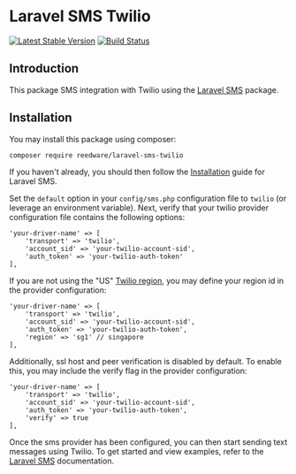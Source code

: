 # Laravel SMS Twilio

[![Latest Stable Version](https://poser.pugx.org/reedware/laravel-sms-twilio/v/stable)](https://packagist.org/packages/reedware/laravel-sms-twilio)
[![Build Status](https://travis-ci.com/tylernathanreed/laravel-sms-twilio.svg?branch=master)](https://travis-ci.com/tylernathanreed/laravel-sms-twilio)

## Introduction

This package SMS integration with Twilio using the [Laravel SMS](https://github.com/tylernathanreed/laravel-sms) package.

## Installation

You may install this package using composer:

    composer require reedware/laravel-sms-twilio

If you haven't already, you should then follow the [Installation](https://github.com/tylernathanreed/laravel-sms#installation) guide for Laravel SMS.

Set the `default` option in your `config/sms.php` configuration file to `twilio` (or leverage an environment variable). Next, verify that your twilio provider configuration file contains the following options:

    'your-driver-name' => [
        'transport' => 'twilio',
        'account_sid' => 'your-twilio-account-sid',
        'auth_token' => 'your-twilio-auth-token'
    ],

If you are not using the "US" [Twilio region](https://www.twilio.com/docs/global-infrastructure/edge-locations/legacy-regions), you may define your region id in the provider configuration:

    'your-driver-name' => [
        'transport' => 'twilio',
        'account_sid' => 'your-twilio-account-sid',
        'auth_token' => 'your-twilio-auth-token',
        'region' => 'sg1' // singapore
    ],

Additionally, ssl host and peer verification is disabled by default. To enable this, you may include the verify flag in the provider configuration:

    'your-driver-name' => [
        'transport' => 'twilio',
        'account_sid' => 'your-twilio-account-sid',
        'auth_token' => 'your-twilio-auth-token',
        'verify' => true
    ],

Once the sms provider has been configured, you can then start sending text messages using Twilio. To get started and view examples, refer to the [Laravel SMS](https://github.com/tylernathanreed/laravel-sms) documentation.
